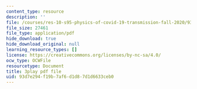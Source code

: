 ```yaml
---
content_type: resource
description: ''
file: /courses/res-10-s95-physics-of-covid-19-transmission-fall-2020/93d7e294f19b7af6d1d87d1d6633ceb0_IJyboHTpBws.pdf
file_size: 27461
file_type: application/pdf
hide_download: true
hide_download_original: null
learning_resource_types: []
license: https://creativecommons.org/licenses/by-nc-sa/4.0/
ocw_type: OCWFile
resourcetype: Document
title: 3play pdf file
uid: 93d7e294-f19b-7af6-d1d8-7d1d6633ceb0
---
```

